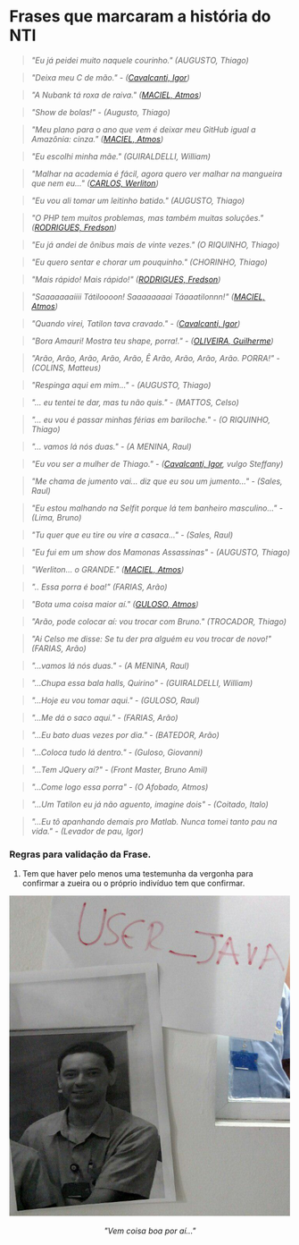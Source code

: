 # Frases que marcaram a história do NTI

> *"Eu já peidei muito naquele courinho." (AUGUSTO, Thiago)*

> *"Deixa meu C de mão." - ([Cavalcanti, Igor][igor])*

> *"A Nubank tá roxa de raiva." ([MACIEL, Atmos][atmos])*

> *"Show de bolas!" - (Augusto, Thiago)*

> *"Meu plano para o ano que vem é deixar meu GitHub igual a Amazônia: cinza." ([MACIEL, Atmos][atmos])*

> *"Eu escolhi minha mãe." (GUIRALDELLI, William)*

> *"Malhar na academia é fácil, agora quero ver malhar na mangueira que nem eu..." ([CARLOS, Werliton][letox])*

> *"Eu vou ali tomar um leitinho batido." (AUGUSTO, Thiago)*

> *"O PHP tem muitos problemas, mas também muitas soluções." ([RODRIGUES, Fredson][fredson])*

> *"Eu já andei de ônibus mais de vinte vezes." (O RIQUINHO, Thiago)*

> *"Eu quero sentar e chorar um pouquinho." (CHORINHO, Thiago)*

> *"Mais rápido! Mais rápido!" ([RODRIGUES, Fredson][fredson])*

> *"Saaaaaaaiiii Tátiloooon! Saaaaaaaai Táaaatilonnn!" ([MACIEL, Atmos][atmos])*

> *"Quando virei, Tatilon tava cravado." - ([Cavalcanti, Igor][igor])*

> *"Bora Amauri! Mostra teu shape, porra!." - ([OLIVEIRA, Guilherme][guilherme])*

> *"Arão, Arão, Arão, Arão, Arão, Ê Arão, Arão, Arão, Arão. PORRA!" - (COLINS, Matteus)*

> *"Respinga aqui em mim..." - (AUGUSTO, Thiago)*

> *"... eu tentei te dar, mas tu não quis." - (MATTOS, Celso)*

> *"... eu vou é passar minhas férias em bariloche." - (O RIQUINHO, Thiago)*

> *"... vamos lá nós duas." - (A MENINA, Raul)*

> *"Eu vou ser a mulher de Thiago." - ([Cavalcanti, Igor][igor], vulgo Steffany)*

> *"Me chama de jumento vai... diz que eu sou um jumento..." - (Sales, Raul)*

> *"Eu estou malhando na Selfit porque lá tem banheiro masculino..." - (Lima, Bruno)*

> *"Tu quer que eu tire ou vire a casaca..." - (Sales, Raul)*

> *"Eu fui em um show dos Mamonas Assassinas" - (AUGUSTO, Thiago)*

> *"Werliton... o GRANDE." ([MACIEL, Atmos][atmos])*

> *".. Essa porra é boa!" (FARIAS, Arão)*

> *"Bota uma coisa maior aí." ([GULOSO, Atmos][atmos])*

> *"Arão, pode colocar aí: vou trocar com Bruno." (TROCADOR, Thiago)*

> *"Ai Celso me disse: Se tu der pra alguém eu vou trocar de novo!" (FARIAS, Arão)*

> *"...vamos lá nós duas." - (A MENINA, Raul)*

> *"...Chupa essa bala halls, Quirino" - (GUIRALDELLI, William)*

> *"...Hoje eu vou tomar aqui." - (GULOSO, Raul)*

> *"...Me dá o saco aqui." - (FARIAS, Arão)*

> *"...Eu bato duas vezes por dia." - (BATEDOR, Arão)*

> *"...Coloca tudo lá dentro." - (Guloso, Giovanni)*

> *"...Tem JQuery aí?" - (Front Master, Bruno Amil)*

> *"...Come logo essa porra" - (O Afobado, Atmos)*

> *"...Um Tatilon eu já não aguento, imagine dois" - (Coitado, Italo)*

> *"...Eu tô apanhando demais pro Matlab. Nunca tomei tanto pau na vida." - (Levador de pau, Igor)*

[atmos]: https://github.com/atmosmps
[fredson]: https://github.com/fredsonrodrigues
[letox]: https://github.com/werliton
[igor]: https://github.com/cavalcantigor
[guilherme]: https://github.com/guilhermeof

### Regras para validação da Frase.

1. Tem que haver pelo menos uma testemunha da vergonha para confirmar a zueira ou o próprio indivíduo tem que confirmar.

<center>
    <img src='../imgs/user_java.jpg' alt="Vem coisa boa por aí...">
    <p><i>"Vem coisa boa por aí..."</i></p>
</center>
